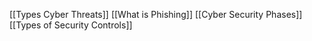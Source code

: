 [[Types Cyber Threats]]
[[What is Phishing]]
[[Cyber Security Phases]]
[[Types of Security Controls]]